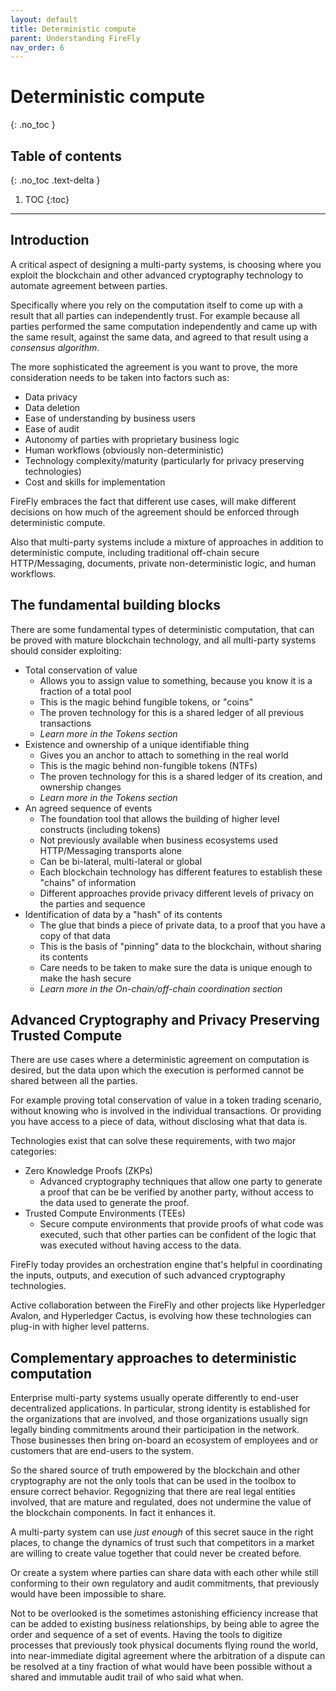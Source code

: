 ```yaml
---
layout: default
title: Deterministic compute
parent: Understanding FireFly
nav_order: 6
---
```


# Deterministic compute
{: .no_toc }

## Table of contents
{: .no_toc .text-delta }

1. TOC
{:toc}

---

## Introduction

A critical aspect of designing a multi-party systems, is choosing where you exploit
the blockchain and other advanced cryptography technology to automate agreement
between parties.

Specifically where you rely on the computation itself to come up with a result that all parties
can independently trust. For example because all parties performed the same computation
independently and came up with the same result, against the same data, and agreed
to that result using a _consensus algorithm_.

The more sophisticated the agreement is you want to prove, the more consideration needs
to be taken into factors such as:

- Data privacy
- Data deletion
- Ease of understanding by business users
- Ease of audit
- Autonomy of parties with proprietary business logic
- Human workflows (obviously non-deterministic)
- Technology complexity/maturity (particularly for privacy preserving technologies)
- Cost and skills for implementation

FireFly embraces the fact that different use cases, will make different decisions on how much
of the agreement should be enforced through deterministic compute.

Also that multi-party systems include a mixture of approaches in addition to deterministic
compute, including traditional off-chain secure HTTP/Messaging, documents, private
non-deterministic logic, and human workflows.

## The fundamental building blocks

There are some fundamental types of deterministic computation, that can be proved with
mature blockchain technology, and all multi-party systems should consider exploiting:

- Total conservation of value
  - Allows you to assign value to something, because you know it is a fraction of a total pool
  - This is the magic behind fungible tokens, or "coins"
  - The proven technology for this is a shared ledger of all previous transactions
  - _Learn more in the Tokens section_
- Existence and ownership of a unique identifiable thing
  - Gives you an anchor to attach to something in the real world
  - This is the magic behind non-fungible tokens (NTFs)
  - The proven technology for this is a shared ledger of its creation, and ownership changes
  - _Learn more in the Tokens section_
- An agreed sequence of events
  - The foundation tool that allows the building of higher level constructs (including tokens)
  - Not previously available when business ecosystems used HTTP/Messaging transports alone
  - Can be bi-lateral, multi-lateral or global
  - Each blockchain technology has different features to establish these "chains" of information
  - Different approaches provide privacy different levels of privacy on the parties and sequence
- Identification of data by a "hash" of its contents
  - The glue that binds a piece of private data, to a proof that you have a copy of that data
  - This is the basis of "pinning" data to the blockchain, without sharing its contents
  - Care needs to be taken to make sure the data is unique enough to make the hash secure
  - _Learn more in the On-chain/off-chain coordination section_

## Advanced Cryptography and Privacy Preserving Trusted Compute

There are use cases where a deterministic agreement on computation is desired,
but the data upon which the execution is performed cannot be shared between all the parties.

For example proving total conservation of value in a token trading scenario, without
knowing who is involved in the individual transactions. Or providing you have access to a piece of
data, without disclosing what that data is.

Technologies exist that can solve these requirements, with two major categories:

- Zero Knowledge Proofs (ZKPs)
  - Advanced cryptography techniques that allow one party to generate a proof that can be
    be verified by another party, without access to the data used to generate the proof.
- Trusted Compute Environments (TEEs)
  - Secure compute environments that provide proofs of what code was executed, such that
    other parties can be confident of the logic that was executed without having access to the data.

FireFly today provides an orchestration engine that's helpful in coordinating the inputs, outputs,
and execution of such advanced cryptography technologies.

Active collaboration between the FireFly and other projects like Hyperledger Avalon,
and Hyperledger Cactus, is evolving how these technologies can plug-in with higher level patterns.

## Complementary approaches to deterministic computation

Enterprise multi-party systems usually operate differently to end-user decentralized
applications. In particular, strong identity is established for the organizations that are
involved, and those organizations usually sign legally binding commitments around their participation
in the network. Those businesses then bring on-board an ecosystem of employees and or customers that
are end-users to the system.

So the shared source of truth empowered by the blockchain and other cryptography are not the only
tools that can be used in the toolbox to ensure correct behavior. Regognizing that there are real
legal entities involved, that are mature and regulated, does not undermine the value of the blockchain
components. In fact it enhances it.

A multi-party system can use _just enough_ of this secret sauce in the right places, to change
the dynamics of trust such that competitors in a market are willing to create value together that
could never be created before.

Or create a system where parties can share data with each other while still conforming to their own
regulatory and audit commitments, that previously would have been impossible to share.

Not to be overlooked is the sometimes astonishing efficiency increase that can be added to existing
business relationships, by being able to agree the order and sequence of a set of events. Having the
tools to digitize processes that previously took physical documents flying round the world, into
near-immediate digital agreement where the arbitration of a dispute can be resolved at a tiny fraction
of what would have been possible without a shared and immutable audit trail of who said what when.
